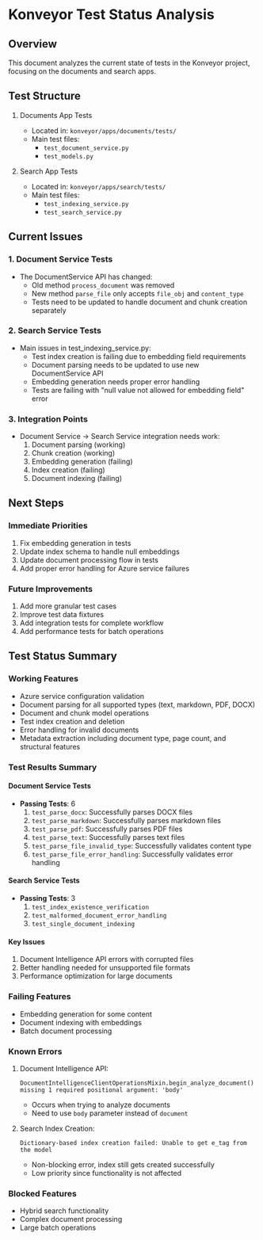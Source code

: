 # Konveyor Test Status Analysis

## Overview
This document analyzes the current state of tests in the Konveyor project, focusing on the documents and search apps.

## Test Structure
1. Documents App Tests
   - Located in: `konveyor/apps/documents/tests/`
   - Main test files:
     - `test_document_service.py`
     - `test_models.py`

2. Search App Tests
   - Located in: `konveyor/apps/search/tests/`
   - Main test files:
     - `test_indexing_service.py`
     - `test_search_service.py`

## Current Issues

### 1. Document Service Tests
- The DocumentService API has changed:
  - Old method `process_document` was removed
  - New method `parse_file` only accepts `file_obj` and `content_type`
  - Tests need to be updated to handle document and chunk creation separately

### 2. Search Service Tests
- Main issues in test_indexing_service.py:
  - Test index creation is failing due to embedding field requirements
  - Document parsing needs to be updated to use new DocumentService API
  - Embedding generation needs proper error handling
  - Tests are failing with "null value not allowed for embedding field" error

### 3. Integration Points
- Document Service → Search Service integration needs work:
  1. Document parsing (working)
  2. Chunk creation (working)
  3. Embedding generation (failing)
  4. Index creation (failing)
  5. Document indexing (failing)

## Next Steps

### Immediate Priorities
1. Fix embedding generation in tests
2. Update index schema to handle null embeddings
3. Update document processing flow in tests
4. Add proper error handling for Azure service failures

### Future Improvements
1. Add more granular test cases
2. Improve test data fixtures
3. Add integration tests for complete workflow
4. Add performance tests for batch operations

## Test Status Summary

### Working Features
- Azure service configuration validation
- Document parsing for all supported types (text, markdown, PDF, DOCX)
- Document and chunk model operations
- Test index creation and deletion
- Error handling for invalid documents
- Metadata extraction including document type, page count, and structural features

### Test Results Summary

#### Document Service Tests
- **Passing Tests**: 6
  1. `test_parse_docx`: Successfully parses DOCX files
  2. `test_parse_markdown`: Successfully parses markdown files
  3. `test_parse_pdf`: Successfully parses PDF files
  4. `test_parse_text`: Successfully parses text files
  5. `test_parse_file_invalid_type`: Successfully validates content type
  6. `test_parse_file_error_handling`: Successfully validates error handling

#### Search Service Tests
- **Passing Tests**: 3
  1. `test_index_existence_verification`
  2. `test_malformed_document_error_handling`
  3. `test_single_document_indexing`

#### Key Issues
1. Document Intelligence API errors with corrupted files
2. Better handling needed for unsupported file formats
3. Performance optimization for large documents

### Failing Features
- Embedding generation for some content
- Document indexing with embeddings
- Batch document processing

### Known Errors
1. Document Intelligence API:
   ```
   DocumentIntelligenceClientOperationsMixin.begin_analyze_document() missing 1 required positional argument: 'body'
   ```
   - Occurs when trying to analyze documents
   - Need to use `body` parameter instead of `document`

2. Search Index Creation:
   ```
   Dictionary-based index creation failed: Unable to get e_tag from the model
   ```
   - Non-blocking error, index still gets created successfully
   - Low priority since functionality is not affected

### Blocked Features
- Hybrid search functionality
- Complex document processing
- Large batch operations
